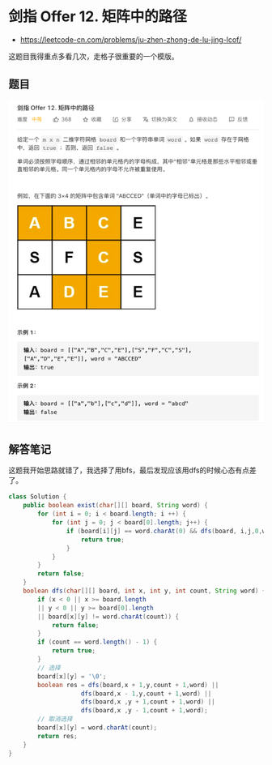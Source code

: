# 剑指 Offer 12. 矩阵中的路径

- https://leetcode-cn.com/problems/ju-zhen-zhong-de-lu-jing-lcof/

这题目我得重点多看几次，走格子很重要的一个模版。

## 题目

![](https://raw.githubusercontent.com/Cerbur/pic/main/20210724035704.png)

## 解答笔记

这题我开始思路就错了，我选择了用bfs，最后发现应该用dfs的时候心态有点差了。

```java
class Solution {
    public boolean exist(char[][] board, String word) {
        for (int i = 0; i < board.length; i ++) {
            for (int j = 0; j < board[0].length; j++) {
                if (board[i][j] == word.charAt(0) && dfs(board, i,j,0,word)) {
                    return true;
                }
            }
        }
        return false;
    }
    boolean dfs(char[][] board, int x, int y, int count, String word) {
        if (x < 0 || x >= board.length 
        || y < 0 || y >= board[0].length 
        || board[x][y] != word.charAt(count)) {
            return false;
        }
        if (count == word.length() - 1) {
            return true;
        }
      	// 选择
        board[x][y] = '\0';
        boolean res = dfs(board,x + 1,y,count + 1,word) ||
                    dfs(board,x - 1,y,count + 1,word) ||
                    dfs(board,x ,y + 1,count + 1,word) ||
                    dfs(board,x ,y - 1,count + 1,word);
      	// 取消选择
        board[x][y] = word.charAt(count);
        return res;
    }
}
```

